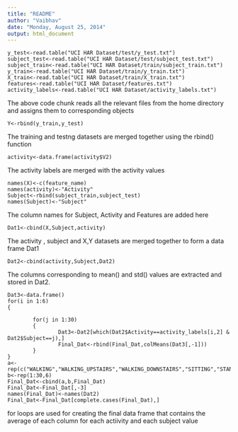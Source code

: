 ```yaml
---
title: "README"
author: "Vaibhav"
date: "Monday, August 25, 2014"
output: html_document
---
```


```X_test<-read.table("UCI HAR Dataset/test/X_test.txt")
y_test<-read.table("UCI HAR Dataset/test/y_test.txt")
subject_test<-read.table("UCI HAR Dataset/test/subject_test.txt")
subject_train<-read.table("UCI HAR Dataset/train/subject_train.txt")
y_train<-read.table("UCI HAR Dataset/train/y_train.txt")
X_train<-read.table("UCI HAR Dataset/train/X_train.txt")
features<-read.table("UCI HAR Dataset/features.txt")
activity_labels<-read.table("UCI HAR Dataset/activity_labels.txt")
```
The above code chunk reads all the relevant files from the home directory and assigns them to corresponding objects


```X<-rbind(X_train,X_test)
Y<-rbind(y_train,y_test)
```
The training and testng datasets are merged together using the rbind() function

```activity<-merge(Y,activity_labels,all=TRUE)
activity<-data.frame(activity$V2)
```
The activity labels are merged with the activity values

```feature_name<-as.character(features[,2])
names(X)<-c(feature_name)
names(activity)<-"Activity"
Subject<-rbind(subject_train,subject_test)
names(Subject)<-"Subject"
```
The column names for Subject, Activity and Features are added here

```Dat1<-data.frame()
Dat1<-cbind(X,Subject,activity)
```
The activity , subject and X,Y datasets are merged together to form a data frame Dat1

```Dat2<-cbind(Dat1[,grep("*mean",names(Dat1))],Dat1[,grep("*std()",names(Dat1))])
Dat2<-cbind(activity,Subject,Dat2)
```
The columns corresponding to mean() and std() values are extracted and stored in Dat2.

```Final_Dat<-data.frame()
Dat3<-data.frame()
for(i in 1:6)
{
        
        for(j in 1:30)
        {
                Dat3<-Dat2[which(Dat2$Activity==activity_labels[i,2] & Dat2$Subject==j),]
                Final_Dat<-rbind(Final_Dat,colMeans(Dat3[,-1]))
        }
}
a<-rep(c("WALKING","WALKING_UPSTAIRS","WALKING_DOWNSTAIRS","SITTING","STANDING","LAYING"),each=30)
b<-rep(1:30,6)
Final_Dat<-cbind(a,b,Final_Dat)
Final_Dat<-Final_Dat[,-3]
names(Final_Dat)<-names(Dat2)
Final_Dat<-Final_Dat[complete.cases(Final_Dat),]
```
for loops are used for creating the final data frame that contains the average of each column for each actiivity and each subject value
